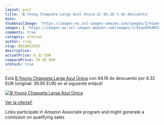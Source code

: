 ```yaml
---
layout: post
title: 'B.Young Chaqueta Larga Azul Única al 84.18 % de descuento'
date: 
thumbnailImage: 'https://images-eu.ssl-images-amazon.com/images/I/41aoOXhAMJL._SL200_.jpg'
images: [ 'https://images-eu.ssl-images-amazon.com/images/I/41aoOXhAMJL._SL200_.jpg' ]
comments: true
category: ofertas
author: ring
slug: B014KGXSXU
description:
actualPrice: 6.32 EUR
comparePrice: 39.95 EUR
inStock: true
---
```


Está [B.Young Chaqueta Larga Azul Única](https://www.amazon.es/dp/B014KGXSXU/?tag=tolees-21) con 84.18 de descuento por 6.32 EUR (original: 39.95 EUR) en el siguiente enlace!

[![B.Young Chaqueta Larga Azul Única](https://images-eu.ssl-images-amazon.com/images/I/41aoOXhAMJL._SL200_.jpg)](https://www.amazon.es/dp/B014KGXSXU/?tag=tolees-21)

[Ver la oferta!!](https://www.amazon.es/dp/B014KGXSXU/?tag=tolees-21)

Links participate in Amazon Associate program and might generate a comission on qualifying sales


